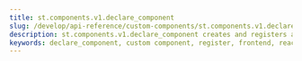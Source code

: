 ```yaml
---
title: st.components.v1.declare_component
slug: /develop/api-reference/custom-components/st.components.v1.declare_component
description: st.components.v1.declare_component creates and registers a custom component for use in Streamlit apps.
keywords: declare_component, custom component, register, frontend, react, javascript, component, create, custom ui
---
```


<Autofunction function="streamlit.components.v1.declare_component" />
